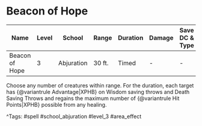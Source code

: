 # Beacon of Hope

| Name | Level | School | Range | Duration | Damage | Save DC & Type |
|------|-------|--------|-------|----------|--------|----------------|
| Beacon of Hope | 3 | Abjuration | 30 ft. | Timed | - | - |

Choose any number of creatures within range. For the duration, each target has {@variantrule Advantage|XPHB} on Wisdom saving throws and Death Saving Throws and regains the maximum number of {@variantrule Hit Points|XPHB} possible from any healing.

^Tags: #spell #school_abjuration #level_3 #area_effect